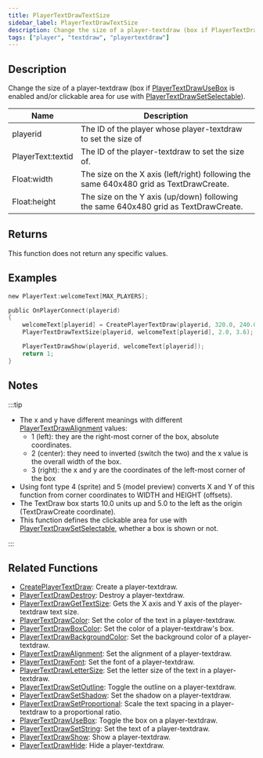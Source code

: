 ```yaml
---
title: PlayerTextDrawTextSize
sidebar_label: PlayerTextDrawTextSize
description: Change the size of a player-textdraw (box if PlayerTextDrawUseBox is enabled and/or clickable area for use with PlayerTextDrawSetSelectable).
tags: ["player", "textdraw", "playertextdraw"]
---
```


## Description

Change the size of a player-textdraw (box if [PlayerTextDrawUseBox](PlayerTextDrawUseBox) is enabled and/or clickable area for use with [PlayerTextDrawSetSelectable](PlayerTextDrawSetSelectable)).

| Name              | Description                                                                            |
| ----------------- | -------------------------------------------------------------------------------------- |
| playerid          | The ID of the player whose player-textdraw to set the size of                          |
| PlayerText:textid | The ID of the player-textdraw to set the size of.                                      |
| Float:width       | The size on the X axis (left/right) following the same 640x480 grid as TextDrawCreate. |
| Float:height      | The size on the Y axis (up/down) following the same 640x480 grid as TextDrawCreate.    |

## Returns

This function does not return any specific values.

## Examples

```c
new PlayerText:welcomeText[MAX_PLAYERS];

public OnPlayerConnect(playerid)
{
    welcomeText[playerid] = CreatePlayerTextDraw(playerid, 320.0, 240.0, "Welcome to my server!");
    PlayerTextDrawTextSize(playerid, welcomeText[playerid], 2.0, 3.6);

    PlayerTextDrawShow(playerid, welcomeText[playerid]);
    return 1;
}
```

## Notes

:::tip

- The x and y have different meanings with different [PlayerTextDrawAlignment](PlayerTextDrawAlignment) values:
    - 1 (left): they are the right-most corner of the box, absolute coordinates.
    - 2 (center): they need to inverted (switch the two) and the x value is the overall width of the box.
    - 3 (right): the x and y are the coordinates of the left-most corner of the box
- Using font type 4 (sprite) and 5 (model preview) converts X and Y of this function from corner coordinates to WIDTH and HEIGHT (offsets).
- The TextDraw box starts 10.0 units up and 5.0 to the left as the origin (TextDrawCreate coordinate).
- This function defines the clickable area for use with [PlayerTextDrawSetSelectable](PlayerTextDrawSetSelectable), whether a box is shown or not.

:::

## Related Functions

- [CreatePlayerTextDraw](CreatePlayerTextDraw): Create a player-textdraw.
- [PlayerTextDrawDestroy](PlayerTextDrawDestroy): Destroy a player-textdraw.
- [PlayerTextDrawGetTextSize](PlayerTextDrawGetTextSize): Gets the X axis and Y axis of the player-textdraw text size.
- [PlayerTextDrawColor](PlayerTextDrawColor): Set the color of the text in a player-textdraw.
- [PlayerTextDrawBoxColor](PlayerTextDrawBoxColor): Set the color of a player-textdraw's box.
- [PlayerTextDrawBackgroundColor](PlayerTextDrawBackgroundColor): Set the background color of a player-textdraw.
- [PlayerTextDrawAlignment](PlayerTextDrawAlignment): Set the alignment of a player-textdraw.
- [PlayerTextDrawFont](PlayerTextDrawFont): Set the font of a player-textdraw.
- [PlayerTextDrawLetterSize](PlayerTextDrawLetterSize): Set the letter size of the text in a player-textdraw.
- [PlayerTextDrawSetOutline](PlayerTextDrawSetOutline): Toggle the outline on a player-textdraw.
- [PlayerTextDrawSetShadow](PlayerTextDrawSetShadow): Set the shadow on a player-textdraw.
- [PlayerTextDrawSetProportional](PlayerTextDrawSetProportional): Scale the text spacing in a player-textdraw to a proportional ratio.
- [PlayerTextDrawUseBox](PlayerTextDrawUseBox): Toggle the box on a player-textdraw.
- [PlayerTextDrawSetString](PlayerTextDrawSetString): Set the text of a player-textdraw.
- [PlayerTextDrawShow](PlayerTextDrawShow): Show a player-textdraw.
- [PlayerTextDrawHide](PlayerTextDrawHide): Hide a player-textdraw.
